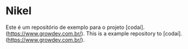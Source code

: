 # Nikel

Este é um repositório de exemplo para o projeto [codaí].(https://www.growdev.com.br/).
This is a example repository to [codaí].(https://www.growdev.com.br/). 
